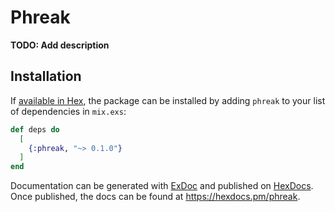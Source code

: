 # Phreak

**TODO: Add description**

## Installation

If [available in Hex](https://hex.pm/docs/publish), the package can be installed
by adding `phreak` to your list of dependencies in `mix.exs`:

```elixir
def deps do
  [
    {:phreak, "~> 0.1.0"}
  ]
end
```

Documentation can be generated with [ExDoc](https://github.com/elixir-lang/ex_doc)
and published on [HexDocs](https://hexdocs.pm). Once published, the docs can
be found at <https://hexdocs.pm/phreak>.

